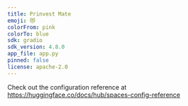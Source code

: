```yaml
---
title: Prinvest Mate
emoji: 😻
colorFrom: pink
colorTo: blue
sdk: gradio
sdk_version: 4.8.0
app_file: app.py
pinned: false
license: apache-2.0
---
```


Check out the configuration reference at https://huggingface.co/docs/hub/spaces-config-reference
